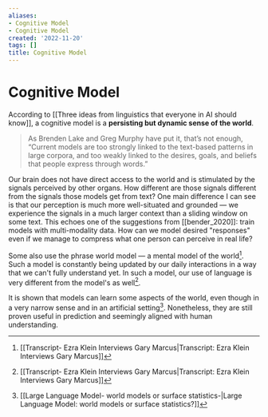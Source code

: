 ```yaml
---
aliases:
- Cognitive Model
- Cognitive Model
created: '2022-11-20'
tags: []
title: Cognitive Model
---
```


# Cognitive Model

According to [[Three ideas from linguistics that everyone in AI should know]], a cognitive model is a __persisting but dynamic sense of the world__.

> As Brenden Lake and Greg Murphy have put it, that’s not enough, “Current models are too strongly linked to the text-based patterns in large corpora, and too weakly linked to the desires, goals, and beliefs that people express through words.”

Our brain does not have direct access to the world and is stimulated by the signals perceived by other organs. How different are those signals different from the signals those models get from text? One main difference I can see is that our perception is much more well-situated and grounded — we experience the signals in a much larger context than a sliding window on some text. This echoes one of the suggestions from [[bender_2020]]: train models with multi-modality data. How can we model desired "responses" even if we manage to compress what one person can perceive in real life?

Some also use the phrase world model — a mental model of the world[^1]. Such a model is constantly being updated by our daily interactions in a way that we can't fully understand yet. In such a model, our use of language is very different from the model's as well[^1].

It is shown that models can learn some aspects of the world, even though in a very narrow sense and in an artificial setting[^2]. Nonetheless, they are still proven useful in prediction and seemingly aligned with human understanding.

[^1]: [[Transcript- Ezra Klein Interviews Gary Marcus|Transcript: Ezra Klein Interviews Gary Marcus]]
[^2]: [[Large Language Model- world models or surface statistics-|Large Language Model: world models or surface statistics?]]